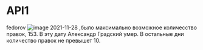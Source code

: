 # API1 
fedorov 
![image](https://user-images.githubusercontent.com/81014175/144720775-47220044-83c7-4350-be77-4880439bc117.png) 
2021-11-28 ,было максимально возможное количесство правок, 153. В эту дату Александр Градский умер. В остальные дни количество правок не превышет 10. 
